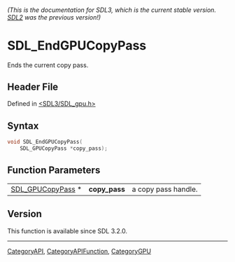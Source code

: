 ###### (This is the documentation for SDL3, which is the current stable version. [SDL2](https://wiki.libsdl.org/SDL2/) was the previous version!)
# SDL_EndGPUCopyPass

Ends the current copy pass.

## Header File

Defined in [<SDL3/SDL_gpu.h>](https://github.com/libsdl-org/SDL/blob/main/include/SDL3/SDL_gpu.h)

## Syntax

```c
void SDL_EndGPUCopyPass(
    SDL_GPUCopyPass *copy_pass);
```

## Function Parameters

|                                      |               |                     |
| ------------------------------------ | ------------- | ------------------- |
| [SDL_GPUCopyPass](SDL_GPUCopyPass) * | **copy_pass** | a copy pass handle. |

## Version

This function is available since SDL 3.2.0.

----
[CategoryAPI](CategoryAPI), [CategoryAPIFunction](CategoryAPIFunction), [CategoryGPU](CategoryGPU)


